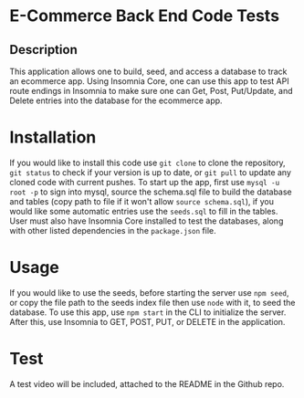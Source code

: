 # E-Commerce Back End Code Tests

## Description

This application allows one to build, seed, and access a database to track an ecommerce app. Using Insomnia Core, one can use this app to test API route endings in Insomnia to make sure one can Get, Post, Put/Update, and Delete entries into the database for the ecommerce app.

# Installation

  If you would like to install this code use `git clone` to clone the repository, `git status` to check if your version is up to date, or `git pull` to update any cloned code with current pushes. To start up the app, first use `mysql -u root -p` to sign into mysql, source the schema.sql file to build the database and tables (copy path to file if it won't allow `source schema.sql`), if you would like some automatic entries use the `seeds.sql` to fill in the tables. User must also have Insomnia Core installed to test the databases, along with other listed dependencies in the `package.json` file.

# Usage

If you would like to use the seeds, before starting the server use `npm seed`, or copy the file path to the seeds index file then use `node` with it, to seed the database. To use this app, use `npm start` in the CLI to initialize the server. After this, use Insomnia to GET, POST, PUT, or DELETE in the application.

# Test

A test video will be included, attached to the README in the Github repo.